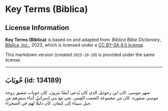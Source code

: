 # Key Terms (Biblica)

## License Information

**Key Terms (Biblica)** is based on and adapted from: _Biblica Bible Dictionary_, [Biblica, Inc.](https://www.biblica.com/), 2023, which is licensed under a [CC BY-SA 4.0 license](https://creativecommons.org/licenses/by-sa/4.0/legalcode.en).

This markdown version (created `2025-10-20`) is provided under the same license.



--------------------------------

## حُوبَابَ (id: 134189)

صهر موسى. كان ابن رعوئيل الذي كان يُدعى أيضًا يثرون. كان حوباب شقيق زوجة موسى صفورة. كان من مجموعة الشعب القِيني. بقي مع بني إسرائيل أثناء سفرهم من جبل سيناء إلى كنعان. كان دليلًا لهم في الصحراء.


